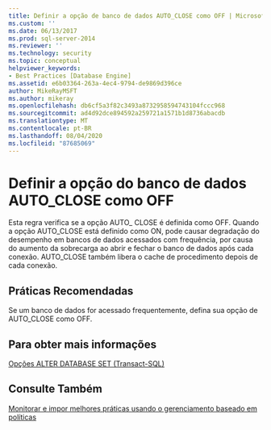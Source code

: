 ```yaml
---
title: Definir a opção de banco de dados AUTO_CLOSE como OFF | Microsoft Docs
ms.custom: ''
ms.date: 06/13/2017
ms.prod: sql-server-2014
ms.reviewer: ''
ms.technology: security
ms.topic: conceptual
helpviewer_keywords:
- Best Practices [Database Engine]
ms.assetid: e6b03364-263a-4ec4-9794-de9869d396ce
author: MikeRayMSFT
ms.author: mikeray
ms.openlocfilehash: db6cf5a3f82c3493a8732958594743104fccc968
ms.sourcegitcommit: ad4d92dce894592a259721a1571b1d8736abacdb
ms.translationtype: MT
ms.contentlocale: pt-BR
ms.lasthandoff: 08/04/2020
ms.locfileid: "87685069"
---
```

# <a name="set-the-auto_close-database-option-to-off"></a>Definir a opção do banco de dados AUTO_CLOSE como OFF
  Esta regra verifica se a opção AUTO_ CLOSE é definida como OFF. Quando a opção AUTO_CLOSE está definido como ON, pode causar degradação do desempenho em bancos de dados acessados com frequência, por causa do aumento da sobrecarga ao abrir e fechar o banco de dados após cada conexão. AUTO_CLOSE também libera o cache de procedimento depois de cada conexão.  
  
## <a name="best-practices-recommendations"></a>Práticas Recomendadas  
 Se um banco de dados for acessado frequentemente, defina sua opção de AUTO_CLOSE como OFF.  
  
## <a name="for-more-information"></a>Para obter mais informações  
 [Opções ALTER DATABASE SET &#40;Transact-SQL&#41;](/sql/t-sql/statements/alter-database-transact-sql-set-options)  
  
## <a name="see-also"></a>Consulte Também  
 [Monitorar e impor melhores práticas usando o gerenciamento baseado em políticas](monitor-and-enforce-best-practices-by-using-policy-based-management.md)  
  
  
